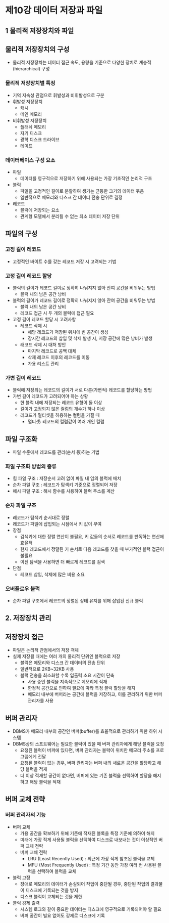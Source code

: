 # 제10강 데이터 저장과 파일

## 1 물리적 저장장치와 파일

## 물리적 저장장치의 구성

- 물리적 저장장치는 데이터 접근 속도, 용량을 기준으로 다양한 장치로 계층적(hierarchical) 구성

### 물리적 저장장치별 특징

- 기억 지속성 관점으로 휘발성과 비휘발성으로 구분
- 휘발성 저장장치
    - 캐시
    - 메인 메모리
- 비휘발성 저장장치
    - 플래쉬 메모리
    - 자기 디스크
    - 광학 디스크 드라이브
    - 테이프

### 데이터베이스 구성 요소

- 파일
    - 데이터를 영구적으로 저장하기 위해 사용되는 가장 기초적인 논리적 구조
- 블럭
    - 파일을 고정적인 길이로 분할하여 생기는 균등한 크기의 데이터 묶음
    - 일반적으로 메모리와 디스크 간 데이터 전송 단위로 결정
- 레코드
    - 블럭에 저장되는 요소
    - 관계형 모델에서 분리될 수 없는 최소 데이터 저장 단위

## 파일의 구성

### 고정 길이 레코드

- 고정적인 바이트 수를 갖는 레코드 저장 시 고려되는 기법

### 고정 길이 레코드 할당

- 블럭의 길이가 레코드 길이로 정확히 나눠지지 않아 잔여 공간을 비워두는 방법
    - 블럭 내의 남은 공간 낭비
- 블럭의 길이가 레코드 길이로 정확히 나눠지지 않아 잔여 공간을 비워두는 방법
    - 블럭 내의 남은 공간 낭비
    - 레코드 접근 시 두 개의 블럭에 접근 필요
- 고정 길이 레코드 할당 시 고려사항
    - 레코드 삭제 시
        - 해당 레코드가 저장된 위치에 빈 공간이 생성
        - 장시간 레코드의 삽입 및 삭제 발생 시, 저장 공간에 많은 낭비가 발생
    - 래코드 삭제 시 대처 방안
        - 마지막 레코드로 공백 대체
        - 삭제 레코드 이후의 레코드를 이동
        - 가용 리스트 관리

### 가변 길이 레코드

- 블럭에 저장되는 레코드의 길이가 서로 다른(가변적) 레코드를 할당하는 방법
- 가변 길이 레코드가 고려되어야 하는 상황
    - 한 블럭 내에 저장되는 레코드 유형이 둘 이상
    - 길이가 고정되지 않은 컬럼의 개수가 하나 이상
    - 레코드가 멀티셋을 허용하는 컬럼을 가질 때
        - 멀티셋: 레코드의 컬럼값이 여러 개인 컬럼

## 파일 구조화

- 파일 수준에서 레코드를 관리(순서 등)하는 기법

### 파일 구조화 방법의 종류

- 힙 파일 구조 : 저장순서 고려 없이 파일 내 임의 블럭에 배치
- 순차 파일 구조 : 레코드가 탐색키 기준으로 정렬되어 저장
- 해시 파일 구조 : 해시 함수를 사용하여 블럭 주소를 계산

### 순차 파일 구조

- 레코드가 탐색키 순서대로 정렬
- 레코드가 파일에 삽입되는 시점에서 키 값이 부여
- 장점
    - 검색키에 대한 정렬 연산이 불필요, 키 값들의 순서로 레코드를 판독하는 연산에 효율적
    - 현재 레코드에서 정렬된 키 순서로 다음 레코드를 찾을 때 부가적인 블럭 접근이 불필요
    - 이진 탐색을 사용하면 더 빠르게 레코드를 검색
- 단점
    - 레코드 삽입, 삭제에 많은 비용 소요

### 오버플로우 블럭

- 순차 파일 구조에서 레코드의 정렬된 상태 유지를 위해 삽입된 신규 블럭

## 2. 저장장치 관리

## 저장장치 접근

- 파일은 논리적 관점에서의 저장 객체
- 실제 저장될 때에는 여러 개의 물리적 단위인 블럭으로 저장
    - 블럭은 메모리와 디스크 간 데이터의 전송 단위
    - 일반적으로 2KB~32KB 사용
    - 블럭 전송을 최소화할 수록 입출력 소요 시간이 단축
        - 사용 중인 블럭을 지속적으로 메모리에 적재
        - 한정적 공간으로 인하여 필요에 따라 특정 블럭 할당을 해지
        - 메모리 내부에 버퍼라는 공간에 블럭을 저장하고, 이를 관리하기 위한 버퍼 관리자를 사용

## 버퍼 관리자

- DBMS가 메모리 내부의 공간인 버퍼(buffer)를 효율적으로 관리하기 위한 하위 시스템
- DBMS상의 소프트웨어는 필요한 블럭이 있을 때 버퍼 관리자에게 해당 블럭을 요청
    - 요청된 블럭이 버퍼에 있다면, 버퍼 관리자는 블럭이 위치한 메모리 주소를 프로그램에게 전달
    - 요청된 블럭이 없는 경우, 버퍼 관리자는 버퍼 내의 새로운 공간을 할당하고 해당 블럭을 적재
    - 더 이상 적재할 공간이 없다면, 버퍼에 있는 기존 블럭을 선택하여 할당을 해지하고 해당 블럭을 적재

## 버퍼 교체 전략

### 버퍼 관리자의 기능

- 버퍼 교체
    - 가용 공간을 확보하기 위해 기존에 적재된 블록을 특정 기준에 의하여 해지
    - 미래에 가장 적게 사용될 블럭을 선택하여  디스크로 내보내는 것이 이상적인 버퍼 교체 전략
    - 버퍼 교체 전략
        - LRU (Least Recently Used) : 최근에 가장 적게 참조된 블럭을 교체
        - MFU (Most Frequently Used) : 특정 기간 동안 가장 여러 번 사용된 블럭을 선택하여 블럭을 교체
- 블럭 고정
    - 장애로 메모리의 데이터가 손실되어 작업이 중단될 경우, 중단된 작업의 결과물이 디스크에 기록되는 것을 방지
    - 디스크 블럭이 교체되는 것을 제한
- 블럭 강제 출력
    - 시스템 로그와 같이 중요한 데이터는 디스크에 영구적으로 기록되어야 할 필요
    - 버퍼 공간이 빌요 없어도 강제로 디스크에 기록